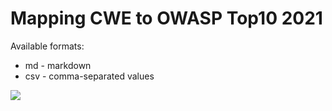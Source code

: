 # Mapping CWE to OWASP Top10 2021
Available formats:
* md - markdown
* csv - comma-separated values

![](https://api.visitorbadge.io/api/VisitorHit?user=stefanocarli&repo=mapping_CWE_OWASP-Top10&countColor=%237B1E7A)
